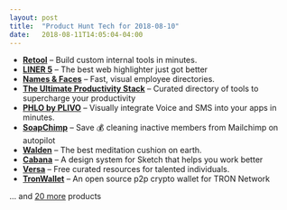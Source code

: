 ```yaml
---
layout: post
title:  "Product Hunt Tech for 2018-08-10"
date:   2018-08-11T14:05:04-04:00
---
```


* **[Retool](https://www.producthunt.com/posts/retool-2?utm_campaign=producthunt-api&utm_medium=api&utm_source=Application%3A+Daily+Digest+RSS+%28ID%3A+3202%29)** – Build custom internal tools in minutes.
* **[LINER 5](https://www.producthunt.com/posts/liner-5?utm_campaign=producthunt-api&utm_medium=api&utm_source=Application%3A+Daily+Digest+RSS+%28ID%3A+3202%29)** – The best web highlighter just got better
* **[Names & Faces](https://www.producthunt.com/posts/names-faces?utm_campaign=producthunt-api&utm_medium=api&utm_source=Application%3A+Daily+Digest+RSS+%28ID%3A+3202%29)** – Fast, visual employee directories.
* **[The Ultimate Productivity Stack](https://www.producthunt.com/posts/the-ultimate-productivity-stack?utm_campaign=producthunt-api&utm_medium=api&utm_source=Application%3A+Daily+Digest+RSS+%28ID%3A+3202%29)** – Curated directory of tools to supercharge your productivity
* **[PHLO by PLIVO](https://www.producthunt.com/posts/phlo-by-plivo?utm_campaign=producthunt-api&utm_medium=api&utm_source=Application%3A+Daily+Digest+RSS+%28ID%3A+3202%29)** – Visually integrate Voice and SMS into your apps in minutes.
* **[SoapChimp](https://www.producthunt.com/posts/soapchimp?utm_campaign=producthunt-api&utm_medium=api&utm_source=Application%3A+Daily+Digest+RSS+%28ID%3A+3202%29)** – Save 💰 cleaning inactive members from Mailchimp on autopilot
* **[Walden](https://www.producthunt.com/posts/walden-3?utm_campaign=producthunt-api&utm_medium=api&utm_source=Application%3A+Daily+Digest+RSS+%28ID%3A+3202%29)** – The best meditation cushion on earth.
* **[Cabana](https://www.producthunt.com/posts/cabana-2?utm_campaign=producthunt-api&utm_medium=api&utm_source=Application%3A+Daily+Digest+RSS+%28ID%3A+3202%29)** – A design system for Sketch that helps you work better
* **[Versa](https://www.producthunt.com/posts/versa?utm_campaign=producthunt-api&utm_medium=api&utm_source=Application%3A+Daily+Digest+RSS+%28ID%3A+3202%29)** – Free curated resources for talented individuals.
* **[TronWallet](https://www.producthunt.com/posts/tronwallet?utm_campaign=producthunt-api&utm_medium=api&utm_source=Application%3A+Daily+Digest+RSS+%28ID%3A+3202%29)** – An open source p2p crypto wallet for TRON Network

… and [20 more](https://www.producthunt.com/tech) products